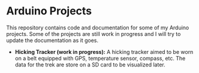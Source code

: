 # Arduino Projects

This repository contains code and documentation for some of my Arduino projects.
Some of the projects are still work in progress and I will try to update the documentation as it goes.

- **Hicking Tracker (work in progress):** A hicking tracker aimed to be worn on a belt equipped with GPS, temperature sensor, compass, etc.
The data for the trek are store on a SD card to be visualized later.